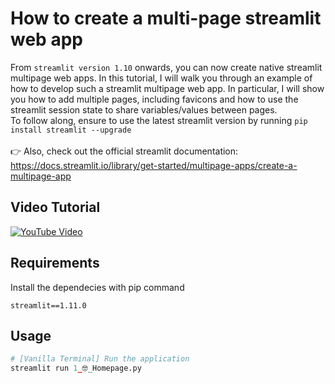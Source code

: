 
# How to create a multi-page streamlit web app
From `streamlit version 1.10` onwards, you can now create native streamlit multipage web apps. In this tutorial, I will walk you through an example of how to develop such a streamlit multipage web app. In particular, I will show you how to add multiple pages, including favicons and how to use the streamlit session state to share variables/values between pages.<br/>
To follow along, ensure to use the latest streamlit version by running `pip install streamlit --upgrade`<br/><br/>
👉 Also, check out the official streamlit documentation: https://docs.streamlit.io/library/get-started/multipage-apps/create-a-multipage-app

## Video Tutorial
[![YouTube Video](https://img.youtube.com/vi/YClmpnpszq8/0.jpg)](https://youtu.be/YClmpnpszq8)

## Requirements
Install the dependecies with pip command
```
streamlit==1.11.0
```

## Usage
```python
# [Vanilla Terminal] Run the application
streamlit run 1_🤓_Homepage.py
```

